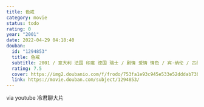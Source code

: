 ```yaml
---
title: 色戒
category: movie
status: todo
rating: 0
year: "2001"
date: 2022-04-29 04:18:40
douban:
  id: "1294853"
  title: 色戒
  subtitle: 2001 / 意大利 法国 印度 德国 瑞士 / 剧情 爱情 情色 / 宾·纳伦 / 古桑 钟丽缇
  rating: 7.5
  cover: https://img2.doubanio.com/f/frodo/753fa1e93c945e533e52dddab73b2b55a1083083/pics/subject/movie_large.jpg
  link: https://movie.douban.com/subject/1294853/
---
```


via youtube 冷君聊大片
